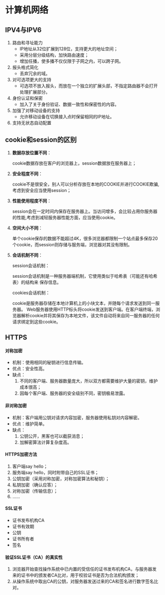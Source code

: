 # 计算机网络

## IPV4与IPV6

1. 路由和寻址能力
   - IP地址从32位扩展到128位，支持更大的地址空间；
   - 采用分层分级结构，加快路由速度；
   - 增加任播，使多播不仅仅限于子网之内，可以跨子网。
2. 报头格式简化
   - 丢弃冗余的域。
3. 对可选项更大的支持
   - 可选项不放入报头，而放在一个独立的扩展头部，不指定路由器不会打开处理扩展部分。
4. 身份认证和保密
   - 加入了关于身份验证、数据一致性和保密性的内容。
5. 加强了对移动设备的支持
   - 允许移动设备在切换接入点时保留相同的IP地址。
6. 支持无状态自动配置



## cookie和session的区别

1. **数据存放位置不同**：

   cookie数据存放在客户的浏览器上，session数据放在服务器上；

2. **安全程度不同**：

   cookie不是很安全，别人可以分析存放在本地的COOKIE并进行COOKIE欺骗,考虑到安全应当使用session；

3. **性能使用程度不同**：

   session会在一定时间内保存在服务器上。当访问增多，会比较占用你服务器的性能,考虑到减轻服务器性能方面，应当使用cookie。

4. **空间大小不同**：

   单个cookie保存的数据不能超过4K，很多浏览器都限制一个站点最多保存20个cookie，而session则存储与服务端，浏览器对其没有限制。

5. **会话机制不同**：

   session会话机制：

   ​	session会话机制是一种服务器端机制，它使用类似于哈希表（可能还有哈希表）的结构来	保存信息。

   cookies会话机制：

   ​	cookie是服务器存储在本地计算机上的小块文本，并随每个请求发送到同一服务器。 Web服务器使用HTTP标头将cookie发送到客户端。在客户端终端，浏览器解析cookie并将其保存为本地文件，该文件自动将来自同一服务器的任何请求绑定到这些cookie。



## HTTPS

#### 对称加密

- 机制：使用相同的秘钥进行信息传输。
- 优点：安全性高。
- 缺点：
  1. 不同的客户端、服务器数量庞大，所以双方都需要维护大量的密钥，维护成本很高；
  2. 因每个客户端、服务器的安全级别不同，密钥极易泄露。

#### 非对称加密

- 机制：客户端用公钥对请求内容加密，服务器使用私钥对内容解密。
- 优点：维护简单。
- 缺点：
  1. 公钥公开，黑客也可以截获消息；
  2. 加解密算法计算复杂度高。

#### HTTPS加密方法

1. 客户端say hello；
2. 服务端say hello，同时附带自己的SSL证书；
3. 公钥加密（采用对称加密，对称加密算法和秘钥）；
4. 私钥加密（确认应答）；
5. 对称加密（传输信息）；
6. ……

#### SSL证书

- 证书发布机构CA
- 证书有效期
- 公钥
- 证书所有者
- 签名

#### 验证SSL证书（CA）的真实性

1. 浏览器开始查找操作系统中已内置的受信任的证书发布机构CA，与服务器发来的证书中的颁发者CA比对，用于校验证书是否为合法机构颁发；
2. 从操作系统中取出CA的公钥，对服务器发送过来的CA和签名进行数字签名比对。